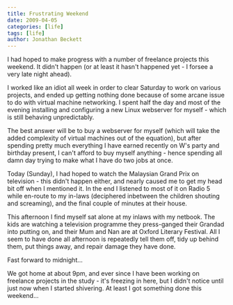 ```yaml
---
title: Frustrating Weekend
date: 2009-04-05
categories: [life]
tags: [life]
author: Jonathan Beckett
---
```


I had hoped to make progress with a number of freelance projects this weekend. It didn't happen (or at least it hasn't happened yet - I forsee a very late night ahead).

I worked like an idiot all week in order to clear Saturday to work on various projects, and ended up getting nothing done because of some arcane issue to do with virtual machine networking. I spent half the day and most of the evening installing and configuring a new Linux webserver for myself - which is still behaving unpredictably.

The best answer will be to buy a webserver for myself (which will take the added complexity of virtual machines out of the equation), but after spending pretty much everything I have earned recently on W's party and birthday present, I can't afford to buy myself anything - hence spending all damn day trying to make what I have do two jobs at once.

Today (Sunday), I had hoped to watch the Malaysian Grand Prix on television - this didn't happen either, and nearly caused me to get my head bit off when I mentioned it. In the end I listened to most of it on Radio 5 while en-route to my in-laws (deciphered inbetween the children shouting and screaming), and the final couple of minutes at their house.

This afternoon I find myself sat alone at my inlaws with my netbook. The kids are watching a television programme they press-ganged their Grandad into putting on, and their Mum and Nan are at Oxford Literary Festival. All I seem to have done all afternoon is repeatedly tell them off, tidy up behind them, put things away, and repair damage they have done.

Fast forward to midnight...

We got home at about 9pm, and ever since I have been working on freelance projects in the study - it's freezing in here, but I didn't notice until just now when I started shivering. At least I got something done this weekend...